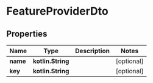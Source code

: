 
# FeatureProviderDto

## Properties
Name | Type | Description | Notes
------------ | ------------- | ------------- | -------------
**name** | **kotlin.String** |  |  [optional]
**key** | **kotlin.String** |  |  [optional]



